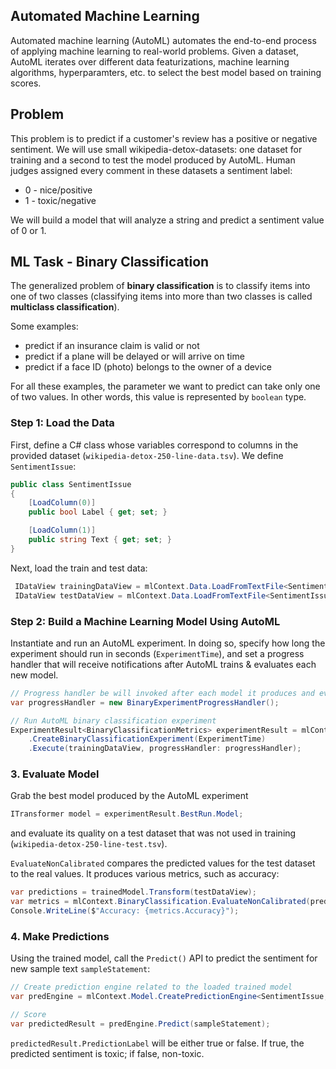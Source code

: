 ## Automated Machine Learning
Automated machine learning (AutoML) automates the end-to-end process of applying machine learning to real-world problems. Given a dataset, AutoML iterates over different data featurizations, machine learning algorithms, hyperparamters, etc. to select the best model based on training scores.

## Problem
This problem is to predict if a customer's review has a positive or negative sentiment. We will use small wikipedia-detox-datasets: one dataset for training and a second to test the model produced by AutoML. Human judges assigned every comment in these datasets a sentiment label:
* 0 - nice/positive
* 1 - toxic/negative

We will build a model that will analyze a string and predict a sentiment value of 0 or 1.

## ML Task - Binary Classification
The generalized problem of **binary classification** is to classify items into one of two classes (classifying items into more than two classes is called **multiclass classification**).

Some examples:
* predict if an insurance claim is valid or not
* predict if a plane will be delayed or will arrive on time
* predict if a face ID (photo) belongs to the owner of a device

For all these examples, the parameter we want to predict can take only one of two values. In other words, this value is represented by `boolean` type.

### Step 1: Load the Data

First, define a C# class whose variables correspond to columns in the provided dataset (`wikipedia-detox-250-line-data.tsv`). We define `SentimentIssue`:

```C#
public class SentimentIssue
{
    [LoadColumn(0)]
    public bool Label { get; set; }

    [LoadColumn(1)]
    public string Text { get; set; }
}
```

Next, load the train and test data:

```C#
 IDataView trainingDataView = mlContext.Data.LoadFromTextFile<SentimentIssue>(TrainDataPath, hasHeader: true);
 IDataView testDataView = mlContext.Data.LoadFromTextFile<SentimentIssue>(TestDataPath, hasHeader: true);
```

### Step 2: Build a Machine Learning Model Using AutoML

Instantiate and run an AutoML experiment. In doing so, specify how long the experiment should run in seconds (`ExperimentTime`), and set a progress handler that will receive notifications after AutoML trains & evaluates each new model.

```C#
// Progress handler be will invoked after each model it produces and evaluates
var progressHandler = new BinaryExperimentProgressHandler();

// Run AutoML binary classification experiment
ExperimentResult<BinaryClassificationMetrics> experimentResult = mlContext.Auto()
    .CreateBinaryClassificationExperiment(ExperimentTime)
    .Execute(trainingDataView, progressHandler: progressHandler);
```

### 3. Evaluate Model

Grab the best model produced by the AutoML experiment

```C#
ITransformer model = experimentResult.BestRun.Model;
```

and evaluate its quality on a test dataset that was not used in training (`wikipedia-detox-250-line-test.tsv`).

`EvaluateNonCalibrated` compares the predicted values for the test dataset to the real values. It produces various metrics, such as accuracy:

```C#
var predictions = trainedModel.Transform(testDataView);
var metrics = mlContext.BinaryClassification.EvaluateNonCalibrated(predictions, scoreColumnName: "Score");
Console.WriteLine($"Accuracy: {metrics.Accuracy}");
```

### 4. Make Predictions

Using the trained model, call the `Predict()` API to predict the sentiment for new sample text `sampleStatement`:

```C#
// Create prediction engine related to the loaded trained model
var predEngine = mlContext.Model.CreatePredictionEngine<SentimentIssue, SentimentPrediction>(model);

// Score
var predictedResult = predEngine.Predict(sampleStatement);
```

`predictedResult.PredictionLabel` will be either true or false. If true, the predicted sentiment is toxic; if false, non-toxic.